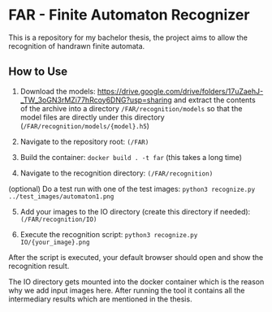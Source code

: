 # FAR - Finite Automaton Recognizer
This is a repository for my bachelor thesis, the project aims to allow the recognition of handrawn finite automata.

## How to Use

1. Download the models: https://drive.google.com/drive/folders/17uZaehJ-_TW_3oGN3rMZi77hRcoy6DNG?usp=sharing and extract the contents of the archive into a directory `/FAR/recognition/models` so that the model files are directly under this directory (`/FAR/recognition/models/{model}.h5`)

2. Navigate to the repository root: `(/FAR)`

3. Build the container: `docker build . -t far`
   (this takes a long time)
   
4. Navigate to the recognition directory: `(/FAR/recognition)`

(optional) Do a test run with one of the test images: `python3 recognize.py ../test_images/automaton1.png`

5. Add your images to the IO directory (create this directory if needed): `(/FAR/recognition/IO)`

6. Execute the recognition script: `python3 recognize.py IO/{your_image}.png`

After the script is executed, your default browser should open and show the recognition result.

The IO directory gets mounted into the docker container which is the reason why we add input images here. After running the tool it contains all the intermediary results which are mentioned in the thesis.
